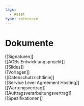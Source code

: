 ```yaml
---
tags:
  - Asset
type: reference
---
```


# Dokumente

[[Signaturen]]\
[[AGBs Entwicklungsprojekt]]\
[[Slides]]\
[[Vorlagen]]\
[[Datenschutzrichtlinie]]\
[[Service Level Agreement Hosting]]\
[[Wartungsvertrag]]\
[[Auftragsverarbeitungsvertrag]]\
[[Spezifikationen]]